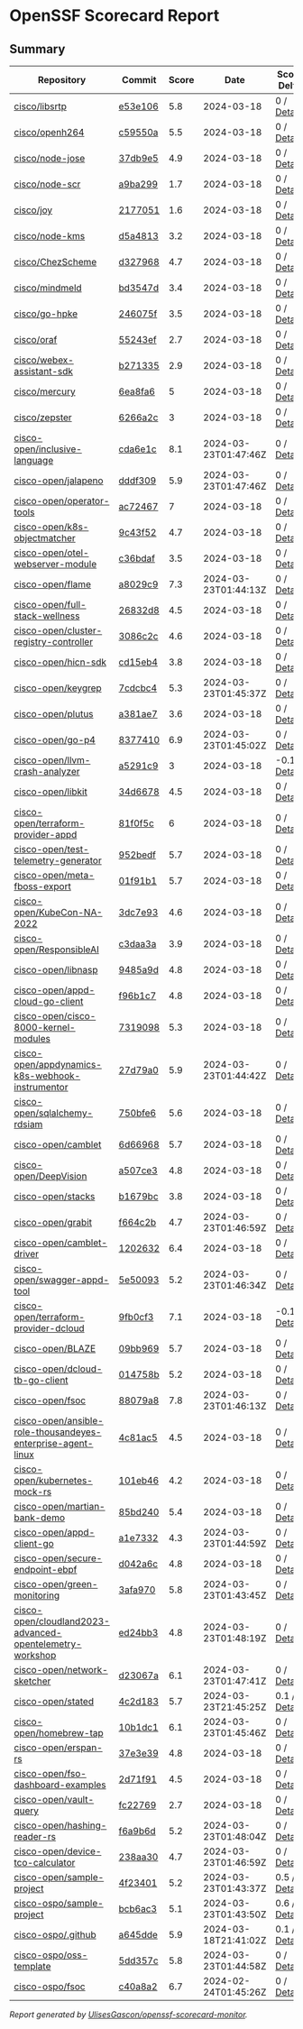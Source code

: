 # OpenSSF Scorecard Report

## Summary

| Repository | Commit | Score | Date | Score Delta | Report | StepSecurity |
| -- | -- | -- | -- | -- | -- | -- |
| [cisco/libsrtp](https://github.com/cisco/libsrtp) | [e53e106](https://github.com/cisco/libsrtp/commit/e53e106e8a6752c991c5cae20bdb3ce30bc1a775) | 5.8 | 2024-03-18 | 0 / [Details](https://kooltheba.github.io/openssf-scorecard-api-visualizer/#/projects/github.com/cisco/libsrtp/compare/e53e106e8a6752c991c5cae20bdb3ce30bc1a775/e53e106e8a6752c991c5cae20bdb3ce30bc1a775) | [View](https://kooltheba.github.io/openssf-scorecard-api-visualizer/#/projects/github.com/cisco/libsrtp/commit/e53e106e8a6752c991c5cae20bdb3ce30bc1a775) | [Fix it](https://app.stepsecurity.io/securerepo?repo=cisco/libsrtp) |
| [cisco/openh264](https://github.com/cisco/openh264) | [c59550a](https://github.com/cisco/openh264/commit/c59550a2147c255cc8e09451f6deb96de2526b6d) | 5.5 | 2024-03-18 | 0 / [Details](https://kooltheba.github.io/openssf-scorecard-api-visualizer/#/projects/github.com/cisco/openh264/compare/c59550a2147c255cc8e09451f6deb96de2526b6d/c59550a2147c255cc8e09451f6deb96de2526b6d) | [View](https://kooltheba.github.io/openssf-scorecard-api-visualizer/#/projects/github.com/cisco/openh264/commit/c59550a2147c255cc8e09451f6deb96de2526b6d) | [Fix it](https://app.stepsecurity.io/securerepo?repo=cisco/openh264) |
| [cisco/node-jose](https://github.com/cisco/node-jose) | [37db9e5](https://github.com/cisco/node-jose/commit/37db9e5371dc9a0557767a6a0190e2b0ab5cf3b6) | 4.9 | 2024-03-18 | 0 / [Details](https://kooltheba.github.io/openssf-scorecard-api-visualizer/#/projects/github.com/cisco/node-jose/compare/37db9e5371dc9a0557767a6a0190e2b0ab5cf3b6/37db9e5371dc9a0557767a6a0190e2b0ab5cf3b6) | [View](https://kooltheba.github.io/openssf-scorecard-api-visualizer/#/projects/github.com/cisco/node-jose/commit/37db9e5371dc9a0557767a6a0190e2b0ab5cf3b6) | [Fix it](https://app.stepsecurity.io/securerepo?repo=cisco/node-jose) |
| [cisco/node-scr](https://github.com/cisco/node-scr) | [a9ba299](https://github.com/cisco/node-scr/commit/a9ba29969e96fc686467534979fd5df3501e1b15) | 1.7 | 2024-03-18 | 0 / [Details](https://kooltheba.github.io/openssf-scorecard-api-visualizer/#/projects/github.com/cisco/node-scr/compare/a9ba29969e96fc686467534979fd5df3501e1b15/a9ba29969e96fc686467534979fd5df3501e1b15) | [View](https://kooltheba.github.io/openssf-scorecard-api-visualizer/#/projects/github.com/cisco/node-scr/commit/a9ba29969e96fc686467534979fd5df3501e1b15) | [Fix it](https://app.stepsecurity.io/securerepo?repo=cisco/node-scr) |
| [cisco/joy](https://github.com/cisco/joy) | [2177051](https://github.com/cisco/joy/commit/21770513e27ad10cde7c1ab7c1e6f024c8668119) | 1.6 | 2024-03-18 | 0 / [Details](https://kooltheba.github.io/openssf-scorecard-api-visualizer/#/projects/github.com/cisco/joy/compare/21770513e27ad10cde7c1ab7c1e6f024c8668119/21770513e27ad10cde7c1ab7c1e6f024c8668119) | [View](https://kooltheba.github.io/openssf-scorecard-api-visualizer/#/projects/github.com/cisco/joy/commit/21770513e27ad10cde7c1ab7c1e6f024c8668119) | [Fix it](https://app.stepsecurity.io/securerepo?repo=cisco/joy) |
| [cisco/node-kms](https://github.com/cisco/node-kms) | [d5a4813](https://github.com/cisco/node-kms/commit/d5a4813525fb2c4ccd8e1c4e694abd01853d0fdd) | 3.2 | 2024-03-18 | 0 / [Details](https://kooltheba.github.io/openssf-scorecard-api-visualizer/#/projects/github.com/cisco/node-kms/compare/d5a4813525fb2c4ccd8e1c4e694abd01853d0fdd/d5a4813525fb2c4ccd8e1c4e694abd01853d0fdd) | [View](https://kooltheba.github.io/openssf-scorecard-api-visualizer/#/projects/github.com/cisco/node-kms/commit/d5a4813525fb2c4ccd8e1c4e694abd01853d0fdd) | [Fix it](https://app.stepsecurity.io/securerepo?repo=cisco/node-kms) |
| [cisco/ChezScheme](https://github.com/cisco/ChezScheme) | [d327968](https://github.com/cisco/ChezScheme/commit/d327968f37cdf669d15a9ad6d356bbf92c502bb9) | 4.7 | 2024-03-18 | 0 / [Details](https://kooltheba.github.io/openssf-scorecard-api-visualizer/#/projects/github.com/cisco/ChezScheme/compare/ee20bd2278cc475019297003162208df6634d323/d327968f37cdf669d15a9ad6d356bbf92c502bb9) | [View](https://kooltheba.github.io/openssf-scorecard-api-visualizer/#/projects/github.com/cisco/ChezScheme/commit/d327968f37cdf669d15a9ad6d356bbf92c502bb9) | [Fix it](https://app.stepsecurity.io/securerepo?repo=cisco/ChezScheme) |
| [cisco/mindmeld](https://github.com/cisco/mindmeld) | [bd3547d](https://github.com/cisco/mindmeld/commit/bd3547d5c1bd092dbd4a64a90528dfc2e2b3844a) | 3.4 | 2024-03-18 | 0 / [Details](https://kooltheba.github.io/openssf-scorecard-api-visualizer/#/projects/github.com/cisco/mindmeld/compare/bd3547d5c1bd092dbd4a64a90528dfc2e2b3844a/bd3547d5c1bd092dbd4a64a90528dfc2e2b3844a) | [View](https://kooltheba.github.io/openssf-scorecard-api-visualizer/#/projects/github.com/cisco/mindmeld/commit/bd3547d5c1bd092dbd4a64a90528dfc2e2b3844a) | [Fix it](https://app.stepsecurity.io/securerepo?repo=cisco/mindmeld) |
| [cisco/go-hpke](https://github.com/cisco/go-hpke) | [246075f](https://github.com/cisco/go-hpke/commit/246075f836094272b605d1ecd630cb63b6ba5596) | 3.5 | 2024-03-18 | 0 / [Details](https://kooltheba.github.io/openssf-scorecard-api-visualizer/#/projects/github.com/cisco/go-hpke/compare/246075f836094272b605d1ecd630cb63b6ba5596/246075f836094272b605d1ecd630cb63b6ba5596) | [View](https://kooltheba.github.io/openssf-scorecard-api-visualizer/#/projects/github.com/cisco/go-hpke/commit/246075f836094272b605d1ecd630cb63b6ba5596) | [Fix it](https://app.stepsecurity.io/securerepo?repo=cisco/go-hpke) |
| [cisco/oraf](https://github.com/cisco/oraf) | [55243ef](https://github.com/cisco/oraf/commit/55243ef78d87c5c9b010be37e8e01eef6a68953a) | 2.7 | 2024-03-18 | 0 / [Details](https://kooltheba.github.io/openssf-scorecard-api-visualizer/#/projects/github.com/cisco/oraf/compare/55243ef78d87c5c9b010be37e8e01eef6a68953a/55243ef78d87c5c9b010be37e8e01eef6a68953a) | [View](https://kooltheba.github.io/openssf-scorecard-api-visualizer/#/projects/github.com/cisco/oraf/commit/55243ef78d87c5c9b010be37e8e01eef6a68953a) | [Fix it](https://app.stepsecurity.io/securerepo?repo=cisco/oraf) |
| [cisco/webex-assistant-sdk](https://github.com/cisco/webex-assistant-sdk) | [b271335](https://github.com/cisco/webex-assistant-sdk/commit/b271335e3dab9802281306e8eda5782b6d27a762) | 2.9 | 2024-03-18 | 0 / [Details](https://kooltheba.github.io/openssf-scorecard-api-visualizer/#/projects/github.com/cisco/webex-assistant-sdk/compare/b271335e3dab9802281306e8eda5782b6d27a762/b271335e3dab9802281306e8eda5782b6d27a762) | [View](https://kooltheba.github.io/openssf-scorecard-api-visualizer/#/projects/github.com/cisco/webex-assistant-sdk/commit/b271335e3dab9802281306e8eda5782b6d27a762) | [Fix it](https://app.stepsecurity.io/securerepo?repo=cisco/webex-assistant-sdk) |
| [cisco/mercury](https://github.com/cisco/mercury) | [6ea8fa6](https://github.com/cisco/mercury/commit/6ea8fa6eb3bc779911970cb0bcfad5fbce958797) | 5 | 2024-03-18 | 0 / [Details](https://kooltheba.github.io/openssf-scorecard-api-visualizer/#/projects/github.com/cisco/mercury/compare/6ea8fa6eb3bc779911970cb0bcfad5fbce958797/6ea8fa6eb3bc779911970cb0bcfad5fbce958797) | [View](https://kooltheba.github.io/openssf-scorecard-api-visualizer/#/projects/github.com/cisco/mercury/commit/6ea8fa6eb3bc779911970cb0bcfad5fbce958797) | [Fix it](https://app.stepsecurity.io/securerepo?repo=cisco/mercury) |
| [cisco/zepster](https://github.com/cisco/zepster) | [6266a2c](https://github.com/cisco/zepster/commit/6266a2c91edbcccfc877d4b93e2ac94833d6f377) | 3 | 2024-03-18 | 0 / [Details](https://kooltheba.github.io/openssf-scorecard-api-visualizer/#/projects/github.com/cisco/zepster/compare/6266a2c91edbcccfc877d4b93e2ac94833d6f377/6266a2c91edbcccfc877d4b93e2ac94833d6f377) | [View](https://kooltheba.github.io/openssf-scorecard-api-visualizer/#/projects/github.com/cisco/zepster/commit/6266a2c91edbcccfc877d4b93e2ac94833d6f377) | [Fix it](https://app.stepsecurity.io/securerepo?repo=cisco/zepster) |
| [cisco-open/inclusive-language](https://github.com/cisco-open/inclusive-language) | [cda6e1c](https://github.com/cisco-open/inclusive-language/commit/cda6e1c88753e9c07a9955ac4da71213c0d16bb0) | 8.1 | 2024-03-23T01:47:46Z | 0 / [Details](https://kooltheba.github.io/openssf-scorecard-api-visualizer/#/projects/github.com/cisco-open/inclusive-language/compare/cda6e1c88753e9c07a9955ac4da71213c0d16bb0/cda6e1c88753e9c07a9955ac4da71213c0d16bb0) | [View](https://kooltheba.github.io/openssf-scorecard-api-visualizer/#/projects/github.com/cisco-open/inclusive-language/commit/cda6e1c88753e9c07a9955ac4da71213c0d16bb0) | [Fix it](https://app.stepsecurity.io/securerepo?repo=cisco-open/inclusive-language) |
| [cisco-open/jalapeno](https://github.com/cisco-open/jalapeno) | [dddf309](https://github.com/cisco-open/jalapeno/commit/dddf309bfde13e11318cf43084b052cb94870ea2) | 5.9 | 2024-03-23T01:47:46Z | 0 / [Details](https://kooltheba.github.io/openssf-scorecard-api-visualizer/#/projects/github.com/cisco-open/jalapeno/compare/dddf309bfde13e11318cf43084b052cb94870ea2/dddf309bfde13e11318cf43084b052cb94870ea2) | [View](https://kooltheba.github.io/openssf-scorecard-api-visualizer/#/projects/github.com/cisco-open/jalapeno/commit/dddf309bfde13e11318cf43084b052cb94870ea2) | [Fix it](https://app.stepsecurity.io/securerepo?repo=cisco-open/jalapeno) |
| [cisco-open/operator-tools](https://github.com/cisco-open/operator-tools) | [ac72467](https://github.com/cisco-open/operator-tools/commit/ac72467dbc7aaee83a3584063e192751dbeafed1) | 7 | 2024-03-18 | 0 / [Details](https://kooltheba.github.io/openssf-scorecard-api-visualizer/#/projects/github.com/cisco-open/operator-tools/compare/ac72467dbc7aaee83a3584063e192751dbeafed1/ac72467dbc7aaee83a3584063e192751dbeafed1) | [View](https://kooltheba.github.io/openssf-scorecard-api-visualizer/#/projects/github.com/cisco-open/operator-tools/commit/ac72467dbc7aaee83a3584063e192751dbeafed1) | [Fix it](https://app.stepsecurity.io/securerepo?repo=cisco-open/operator-tools) |
| [cisco-open/k8s-objectmatcher](https://github.com/cisco-open/k8s-objectmatcher) | [9c43f52](https://github.com/cisco-open/k8s-objectmatcher/commit/9c43f52c047bddc1ef4d97f300bbb8b9dd8f5a28) | 4.7 | 2024-03-18 | 0 / [Details](https://kooltheba.github.io/openssf-scorecard-api-visualizer/#/projects/github.com/cisco-open/k8s-objectmatcher/compare/9c43f52c047bddc1ef4d97f300bbb8b9dd8f5a28/9c43f52c047bddc1ef4d97f300bbb8b9dd8f5a28) | [View](https://kooltheba.github.io/openssf-scorecard-api-visualizer/#/projects/github.com/cisco-open/k8s-objectmatcher/commit/9c43f52c047bddc1ef4d97f300bbb8b9dd8f5a28) | [Fix it](https://app.stepsecurity.io/securerepo?repo=cisco-open/k8s-objectmatcher) |
| [cisco-open/otel-webserver-module](https://github.com/cisco-open/otel-webserver-module) | [c36bdaf](https://github.com/cisco-open/otel-webserver-module/commit/c36bdaf63c5caeaa94b8bc121fe98e8b1db20dfc) | 3.5 | 2024-03-18 | 0 / [Details](https://kooltheba.github.io/openssf-scorecard-api-visualizer/#/projects/github.com/cisco-open/otel-webserver-module/compare/c36bdaf63c5caeaa94b8bc121fe98e8b1db20dfc/c36bdaf63c5caeaa94b8bc121fe98e8b1db20dfc) | [View](https://kooltheba.github.io/openssf-scorecard-api-visualizer/#/projects/github.com/cisco-open/otel-webserver-module/commit/c36bdaf63c5caeaa94b8bc121fe98e8b1db20dfc) | [Fix it](https://app.stepsecurity.io/securerepo?repo=cisco-open/otel-webserver-module) |
| [cisco-open/flame](https://github.com/cisco-open/flame) | [a8029c9](https://github.com/cisco-open/flame/commit/a8029c9a8188e3672ec1a1b4387114068e50c218) | 7.3 | 2024-03-23T01:44:13Z | 0 / [Details](https://kooltheba.github.io/openssf-scorecard-api-visualizer/#/projects/github.com/cisco-open/flame/compare/1f0f318325582176a77eab98eb479e16453e2c28/a8029c9a8188e3672ec1a1b4387114068e50c218) | [View](https://kooltheba.github.io/openssf-scorecard-api-visualizer/#/projects/github.com/cisco-open/flame/commit/a8029c9a8188e3672ec1a1b4387114068e50c218) | [Fix it](https://app.stepsecurity.io/securerepo?repo=cisco-open/flame) |
| [cisco-open/full-stack-wellness](https://github.com/cisco-open/full-stack-wellness) | [26832d8](https://github.com/cisco-open/full-stack-wellness/commit/26832d8e1b2de98ee83ca95522b1a672b7ef6bed) | 4.5 | 2024-03-18 | 0 / [Details](https://kooltheba.github.io/openssf-scorecard-api-visualizer/#/projects/github.com/cisco-open/full-stack-wellness/compare/26832d8e1b2de98ee83ca95522b1a672b7ef6bed/26832d8e1b2de98ee83ca95522b1a672b7ef6bed) | [View](https://kooltheba.github.io/openssf-scorecard-api-visualizer/#/projects/github.com/cisco-open/full-stack-wellness/commit/26832d8e1b2de98ee83ca95522b1a672b7ef6bed) | [Fix it](https://app.stepsecurity.io/securerepo?repo=cisco-open/full-stack-wellness) |
| [cisco-open/cluster-registry-controller](https://github.com/cisco-open/cluster-registry-controller) | [3086c2c](https://github.com/cisco-open/cluster-registry-controller/commit/3086c2cb8cd559891bc19d746b2f1f89721a77ed) | 4.6 | 2024-03-18 | 0 / [Details](https://kooltheba.github.io/openssf-scorecard-api-visualizer/#/projects/github.com/cisco-open/cluster-registry-controller/compare/3086c2cb8cd559891bc19d746b2f1f89721a77ed/3086c2cb8cd559891bc19d746b2f1f89721a77ed) | [View](https://kooltheba.github.io/openssf-scorecard-api-visualizer/#/projects/github.com/cisco-open/cluster-registry-controller/commit/3086c2cb8cd559891bc19d746b2f1f89721a77ed) | [Fix it](https://app.stepsecurity.io/securerepo?repo=cisco-open/cluster-registry-controller) |
| [cisco-open/hicn-sdk](https://github.com/cisco-open/hicn-sdk) | [cd15eb4](https://github.com/cisco-open/hicn-sdk/commit/cd15eb4a0cd2b7b20f9bdd3da485d64d2cd5655c) | 3.8 | 2024-03-18 | 0 / [Details](https://kooltheba.github.io/openssf-scorecard-api-visualizer/#/projects/github.com/cisco-open/hicn-sdk/compare/cd15eb4a0cd2b7b20f9bdd3da485d64d2cd5655c/cd15eb4a0cd2b7b20f9bdd3da485d64d2cd5655c) | [View](https://kooltheba.github.io/openssf-scorecard-api-visualizer/#/projects/github.com/cisco-open/hicn-sdk/commit/cd15eb4a0cd2b7b20f9bdd3da485d64d2cd5655c) | [Fix it](https://app.stepsecurity.io/securerepo?repo=cisco-open/hicn-sdk) |
| [cisco-open/keygrep](https://github.com/cisco-open/keygrep) | [7cdcbc4](https://github.com/cisco-open/keygrep/commit/7cdcbc4ad7ddb75f85c695cf62013b1bd0526b9e) | 5.3 | 2024-03-23T01:45:37Z | 0 / [Details](https://kooltheba.github.io/openssf-scorecard-api-visualizer/#/projects/github.com/cisco-open/keygrep/compare/7cdcbc4ad7ddb75f85c695cf62013b1bd0526b9e/7cdcbc4ad7ddb75f85c695cf62013b1bd0526b9e) | [View](https://kooltheba.github.io/openssf-scorecard-api-visualizer/#/projects/github.com/cisco-open/keygrep/commit/7cdcbc4ad7ddb75f85c695cf62013b1bd0526b9e) | [Fix it](https://app.stepsecurity.io/securerepo?repo=cisco-open/keygrep) |
| [cisco-open/plutus](https://github.com/cisco-open/plutus) | [a381ae7](https://github.com/cisco-open/plutus/commit/a381ae751b5afd5fe3c0bcb0367862483a1bd9a2) | 3.6 | 2024-03-18 | 0 / [Details](https://kooltheba.github.io/openssf-scorecard-api-visualizer/#/projects/github.com/cisco-open/plutus/compare/a381ae751b5afd5fe3c0bcb0367862483a1bd9a2/a381ae751b5afd5fe3c0bcb0367862483a1bd9a2) | [View](https://kooltheba.github.io/openssf-scorecard-api-visualizer/#/projects/github.com/cisco-open/plutus/commit/a381ae751b5afd5fe3c0bcb0367862483a1bd9a2) | [Fix it](https://app.stepsecurity.io/securerepo?repo=cisco-open/plutus) |
| [cisco-open/go-p4](https://github.com/cisco-open/go-p4) | [8377410](https://github.com/cisco-open/go-p4/commit/837741080a324060589b1c2d9cef45c0e06d8d00) | 6.9 | 2024-03-23T01:45:02Z | 0 / [Details](https://kooltheba.github.io/openssf-scorecard-api-visualizer/#/projects/github.com/cisco-open/go-p4/compare/837741080a324060589b1c2d9cef45c0e06d8d00/837741080a324060589b1c2d9cef45c0e06d8d00) | [View](https://kooltheba.github.io/openssf-scorecard-api-visualizer/#/projects/github.com/cisco-open/go-p4/commit/837741080a324060589b1c2d9cef45c0e06d8d00) | [Fix it](https://app.stepsecurity.io/securerepo?repo=cisco-open/go-p4) |
| [cisco-open/llvm-crash-analyzer](https://github.com/cisco-open/llvm-crash-analyzer) | [a5291c9](https://github.com/cisco-open/llvm-crash-analyzer/commit/a5291c970b48260eb97e9e4120151b70dde9d83b) | 3 | 2024-03-18 | -0.1 / [Details](https://kooltheba.github.io/openssf-scorecard-api-visualizer/#/projects/github.com/cisco-open/llvm-crash-analyzer/compare/a5291c970b48260eb97e9e4120151b70dde9d83b/a5291c970b48260eb97e9e4120151b70dde9d83b) | [View](https://kooltheba.github.io/openssf-scorecard-api-visualizer/#/projects/github.com/cisco-open/llvm-crash-analyzer/commit/a5291c970b48260eb97e9e4120151b70dde9d83b) | [Fix it](https://app.stepsecurity.io/securerepo?repo=cisco-open/llvm-crash-analyzer) |
| [cisco-open/libkit](https://github.com/cisco-open/libkit) | [34d6678](https://github.com/cisco-open/libkit/commit/34d6678a5b2de7a803b8bfa83740465ab91563ec) | 4.5 | 2024-03-18 | 0 / [Details](https://kooltheba.github.io/openssf-scorecard-api-visualizer/#/projects/github.com/cisco-open/libkit/compare/34d6678a5b2de7a803b8bfa83740465ab91563ec/34d6678a5b2de7a803b8bfa83740465ab91563ec) | [View](https://kooltheba.github.io/openssf-scorecard-api-visualizer/#/projects/github.com/cisco-open/libkit/commit/34d6678a5b2de7a803b8bfa83740465ab91563ec) | [Fix it](https://app.stepsecurity.io/securerepo?repo=cisco-open/libkit) |
| [cisco-open/terraform-provider-appd](https://github.com/cisco-open/terraform-provider-appd) | [81f0f5c](https://github.com/cisco-open/terraform-provider-appd/commit/81f0f5ce15a6c289157e7e7657cb2dd987103bb8) | 6 | 2024-03-18 | 0 / [Details](https://kooltheba.github.io/openssf-scorecard-api-visualizer/#/projects/github.com/cisco-open/terraform-provider-appd/compare/81f0f5ce15a6c289157e7e7657cb2dd987103bb8/81f0f5ce15a6c289157e7e7657cb2dd987103bb8) | [View](https://kooltheba.github.io/openssf-scorecard-api-visualizer/#/projects/github.com/cisco-open/terraform-provider-appd/commit/81f0f5ce15a6c289157e7e7657cb2dd987103bb8) | [Fix it](https://app.stepsecurity.io/securerepo?repo=cisco-open/terraform-provider-appd) |
| [cisco-open/test-telemetry-generator](https://github.com/cisco-open/test-telemetry-generator) | [952bedf](https://github.com/cisco-open/test-telemetry-generator/commit/952bedf503a27c551f98a1b21c7aafaaa8d6ffb1) | 5.7 | 2024-03-18 | 0 / [Details](https://kooltheba.github.io/openssf-scorecard-api-visualizer/#/projects/github.com/cisco-open/test-telemetry-generator/compare/952bedf503a27c551f98a1b21c7aafaaa8d6ffb1/952bedf503a27c551f98a1b21c7aafaaa8d6ffb1) | [View](https://kooltheba.github.io/openssf-scorecard-api-visualizer/#/projects/github.com/cisco-open/test-telemetry-generator/commit/952bedf503a27c551f98a1b21c7aafaaa8d6ffb1) | [Fix it](https://app.stepsecurity.io/securerepo?repo=cisco-open/test-telemetry-generator) |
| [cisco-open/meta-fboss-export](https://github.com/cisco-open/meta-fboss-export) | [01f91b1](https://github.com/cisco-open/meta-fboss-export/commit/01f91b13a2a3e4a0daea120c25920f862754adac) | 5.7 | 2024-03-18 | 0 / [Details](https://kooltheba.github.io/openssf-scorecard-api-visualizer/#/projects/github.com/cisco-open/meta-fboss-export/compare/01f91b13a2a3e4a0daea120c25920f862754adac/01f91b13a2a3e4a0daea120c25920f862754adac) | [View](https://kooltheba.github.io/openssf-scorecard-api-visualizer/#/projects/github.com/cisco-open/meta-fboss-export/commit/01f91b13a2a3e4a0daea120c25920f862754adac) | [Fix it](https://app.stepsecurity.io/securerepo?repo=cisco-open/meta-fboss-export) |
| [cisco-open/KubeCon-NA-2022](https://github.com/cisco-open/KubeCon-NA-2022) | [3dc7e93](https://github.com/cisco-open/KubeCon-NA-2022/commit/3dc7e93b7a699dee23fc232e668232d28c25e89a) | 4.6 | 2024-03-18 | 0 / [Details](https://kooltheba.github.io/openssf-scorecard-api-visualizer/#/projects/github.com/cisco-open/KubeCon-NA-2022/compare/3dc7e93b7a699dee23fc232e668232d28c25e89a/3dc7e93b7a699dee23fc232e668232d28c25e89a) | [View](https://kooltheba.github.io/openssf-scorecard-api-visualizer/#/projects/github.com/cisco-open/KubeCon-NA-2022/commit/3dc7e93b7a699dee23fc232e668232d28c25e89a) | [Fix it](https://app.stepsecurity.io/securerepo?repo=cisco-open/KubeCon-NA-2022) |
| [cisco-open/ResponsibleAI](https://github.com/cisco-open/ResponsibleAI) | [c3daa3a](https://github.com/cisco-open/ResponsibleAI/commit/c3daa3a598dd224c6fdc88b6145e6f95a1bfefbb) | 3.9 | 2024-03-18 | 0 / [Details](https://kooltheba.github.io/openssf-scorecard-api-visualizer/#/projects/github.com/cisco-open/ResponsibleAI/compare/c3daa3a598dd224c6fdc88b6145e6f95a1bfefbb/c3daa3a598dd224c6fdc88b6145e6f95a1bfefbb) | [View](https://kooltheba.github.io/openssf-scorecard-api-visualizer/#/projects/github.com/cisco-open/ResponsibleAI/commit/c3daa3a598dd224c6fdc88b6145e6f95a1bfefbb) | [Fix it](https://app.stepsecurity.io/securerepo?repo=cisco-open/ResponsibleAI) |
| [cisco-open/libnasp](https://github.com/cisco-open/libnasp) | [9485a9d](https://github.com/cisco-open/libnasp/commit/9485a9d5fdf84045a942b1f9cf70d76b7373c803) | 4.8 | 2024-03-18 | 0 / [Details](https://kooltheba.github.io/openssf-scorecard-api-visualizer/#/projects/github.com/cisco-open/libnasp/compare/b9161862d00772cd15a7559eaca1f04cf442da6f/9485a9d5fdf84045a942b1f9cf70d76b7373c803) | [View](https://kooltheba.github.io/openssf-scorecard-api-visualizer/#/projects/github.com/cisco-open/libnasp/commit/9485a9d5fdf84045a942b1f9cf70d76b7373c803) | [Fix it](https://app.stepsecurity.io/securerepo?repo=cisco-open/libnasp) |
| [cisco-open/appd-cloud-go-client](https://github.com/cisco-open/appd-cloud-go-client) | [f96b1c7](https://github.com/cisco-open/appd-cloud-go-client/commit/f96b1c788dc76110e3c46a84e0190c781298ae65) | 4.8 | 2024-03-18 | 0 / [Details](https://kooltheba.github.io/openssf-scorecard-api-visualizer/#/projects/github.com/cisco-open/appd-cloud-go-client/compare/f96b1c788dc76110e3c46a84e0190c781298ae65/f96b1c788dc76110e3c46a84e0190c781298ae65) | [View](https://kooltheba.github.io/openssf-scorecard-api-visualizer/#/projects/github.com/cisco-open/appd-cloud-go-client/commit/f96b1c788dc76110e3c46a84e0190c781298ae65) | [Fix it](https://app.stepsecurity.io/securerepo?repo=cisco-open/appd-cloud-go-client) |
| [cisco-open/cisco-8000-kernel-modules](https://github.com/cisco-open/cisco-8000-kernel-modules) | [7319098](https://github.com/cisco-open/cisco-8000-kernel-modules/commit/731909818130375cae729987a9ae44dfa13bfdcb) | 5.3 | 2024-03-18 | 0 / [Details](https://kooltheba.github.io/openssf-scorecard-api-visualizer/#/projects/github.com/cisco-open/cisco-8000-kernel-modules/compare/731909818130375cae729987a9ae44dfa13bfdcb/731909818130375cae729987a9ae44dfa13bfdcb) | [View](https://kooltheba.github.io/openssf-scorecard-api-visualizer/#/projects/github.com/cisco-open/cisco-8000-kernel-modules/commit/731909818130375cae729987a9ae44dfa13bfdcb) | [Fix it](https://app.stepsecurity.io/securerepo?repo=cisco-open/cisco-8000-kernel-modules) |
| [cisco-open/appdynamics-k8s-webhook-instrumentor](https://github.com/cisco-open/appdynamics-k8s-webhook-instrumentor) | [27d79a0](https://github.com/cisco-open/appdynamics-k8s-webhook-instrumentor/commit/27d79a0355ad15e4c6166e8763d91a96ac8aa4af) | 5.9 | 2024-03-23T01:44:42Z | 0 / [Details](https://kooltheba.github.io/openssf-scorecard-api-visualizer/#/projects/github.com/cisco-open/appdynamics-k8s-webhook-instrumentor/compare/27d79a0355ad15e4c6166e8763d91a96ac8aa4af/27d79a0355ad15e4c6166e8763d91a96ac8aa4af) | [View](https://kooltheba.github.io/openssf-scorecard-api-visualizer/#/projects/github.com/cisco-open/appdynamics-k8s-webhook-instrumentor/commit/27d79a0355ad15e4c6166e8763d91a96ac8aa4af) | [Fix it](https://app.stepsecurity.io/securerepo?repo=cisco-open/appdynamics-k8s-webhook-instrumentor) |
| [cisco-open/sqlalchemy-rdsiam](https://github.com/cisco-open/sqlalchemy-rdsiam) | [750bfe6](https://github.com/cisco-open/sqlalchemy-rdsiam/commit/750bfe638af739017c27527aa9d256ff80922a7b) | 5.6 | 2024-03-18 | 0 / [Details](https://kooltheba.github.io/openssf-scorecard-api-visualizer/#/projects/github.com/cisco-open/sqlalchemy-rdsiam/compare/750bfe638af739017c27527aa9d256ff80922a7b/750bfe638af739017c27527aa9d256ff80922a7b) | [View](https://kooltheba.github.io/openssf-scorecard-api-visualizer/#/projects/github.com/cisco-open/sqlalchemy-rdsiam/commit/750bfe638af739017c27527aa9d256ff80922a7b) | [Fix it](https://app.stepsecurity.io/securerepo?repo=cisco-open/sqlalchemy-rdsiam) |
| [cisco-open/camblet](https://github.com/cisco-open/camblet) | [6d66968](https://github.com/cisco-open/camblet/commit/6d66968bd00fc704b29e91ac0427dbed762e01e0) | 5.7 | 2024-03-18 | 0 / [Details](https://kooltheba.github.io/openssf-scorecard-api-visualizer/#/projects/github.com/cisco-open/camblet/compare/6d66968bd00fc704b29e91ac0427dbed762e01e0/6d66968bd00fc704b29e91ac0427dbed762e01e0) | [View](https://kooltheba.github.io/openssf-scorecard-api-visualizer/#/projects/github.com/cisco-open/camblet/commit/6d66968bd00fc704b29e91ac0427dbed762e01e0) | [Fix it](https://app.stepsecurity.io/securerepo?repo=cisco-open/camblet) |
| [cisco-open/DeepVision](https://github.com/cisco-open/DeepVision) | [a507ce3](https://github.com/cisco-open/DeepVision/commit/a507ce35c1508812fbea82c803554ec3e482a665) | 4.8 | 2024-03-18 | 0 / [Details](https://kooltheba.github.io/openssf-scorecard-api-visualizer/#/projects/github.com/cisco-open/DeepVision/compare/a507ce35c1508812fbea82c803554ec3e482a665/a507ce35c1508812fbea82c803554ec3e482a665) | [View](https://kooltheba.github.io/openssf-scorecard-api-visualizer/#/projects/github.com/cisco-open/DeepVision/commit/a507ce35c1508812fbea82c803554ec3e482a665) | [Fix it](https://app.stepsecurity.io/securerepo?repo=cisco-open/DeepVision) |
| [cisco-open/stacks](https://github.com/cisco-open/stacks) | [b1679bc](https://github.com/cisco-open/stacks/commit/b1679bc354d674d7d6e21f2f113e82cd65a78082) | 3.8 | 2024-03-18 | 0 / [Details](https://kooltheba.github.io/openssf-scorecard-api-visualizer/#/projects/github.com/cisco-open/stacks/compare/b1679bc354d674d7d6e21f2f113e82cd65a78082/b1679bc354d674d7d6e21f2f113e82cd65a78082) | [View](https://kooltheba.github.io/openssf-scorecard-api-visualizer/#/projects/github.com/cisco-open/stacks/commit/b1679bc354d674d7d6e21f2f113e82cd65a78082) | [Fix it](https://app.stepsecurity.io/securerepo?repo=cisco-open/stacks) |
| [cisco-open/grabit](https://github.com/cisco-open/grabit) | [f664c2b](https://github.com/cisco-open/grabit/commit/f664c2bced86aee50482675cbaf455330a68dc80) | 4.7 | 2024-03-23T01:46:59Z | 0 / [Details](https://kooltheba.github.io/openssf-scorecard-api-visualizer/#/projects/github.com/cisco-open/grabit/compare/f664c2bced86aee50482675cbaf455330a68dc80/f664c2bced86aee50482675cbaf455330a68dc80) | [View](https://kooltheba.github.io/openssf-scorecard-api-visualizer/#/projects/github.com/cisco-open/grabit/commit/f664c2bced86aee50482675cbaf455330a68dc80) | [Fix it](https://app.stepsecurity.io/securerepo?repo=cisco-open/grabit) |
| [cisco-open/camblet-driver](https://github.com/cisco-open/camblet-driver) | [1202632](https://github.com/cisco-open/camblet-driver/commit/1202632fff28017a062ff83abb3c6cafe0eabd75) | 6.4 | 2024-03-18 | 0 / [Details](https://kooltheba.github.io/openssf-scorecard-api-visualizer/#/projects/github.com/cisco-open/camblet-driver/compare/7e0d70099a65eaa4f35fb483b6d2ad7f16f14d2f/1202632fff28017a062ff83abb3c6cafe0eabd75) | [View](https://kooltheba.github.io/openssf-scorecard-api-visualizer/#/projects/github.com/cisco-open/camblet-driver/commit/1202632fff28017a062ff83abb3c6cafe0eabd75) | [Fix it](https://app.stepsecurity.io/securerepo?repo=cisco-open/camblet-driver) |
| [cisco-open/swagger-appd-tool](https://github.com/cisco-open/swagger-appd-tool) | [5e50093](https://github.com/cisco-open/swagger-appd-tool/commit/5e50093af54235e0245a4bc42a746a6d4a962715) | 5.2 | 2024-03-23T01:46:34Z | 0 / [Details](https://kooltheba.github.io/openssf-scorecard-api-visualizer/#/projects/github.com/cisco-open/swagger-appd-tool/compare/5e50093af54235e0245a4bc42a746a6d4a962715/5e50093af54235e0245a4bc42a746a6d4a962715) | [View](https://kooltheba.github.io/openssf-scorecard-api-visualizer/#/projects/github.com/cisco-open/swagger-appd-tool/commit/5e50093af54235e0245a4bc42a746a6d4a962715) | [Fix it](https://app.stepsecurity.io/securerepo?repo=cisco-open/swagger-appd-tool) |
| [cisco-open/terraform-provider-dcloud](https://github.com/cisco-open/terraform-provider-dcloud) | [9fb0cf3](https://github.com/cisco-open/terraform-provider-dcloud/commit/9fb0cf3ce3e2ecd0a5c1d63d280cc8c624b1d33b) | 7.1 | 2024-03-18 | -0.1 / [Details](https://kooltheba.github.io/openssf-scorecard-api-visualizer/#/projects/github.com/cisco-open/terraform-provider-dcloud/compare/9fb0cf3ce3e2ecd0a5c1d63d280cc8c624b1d33b/9fb0cf3ce3e2ecd0a5c1d63d280cc8c624b1d33b) | [View](https://kooltheba.github.io/openssf-scorecard-api-visualizer/#/projects/github.com/cisco-open/terraform-provider-dcloud/commit/9fb0cf3ce3e2ecd0a5c1d63d280cc8c624b1d33b) | [Fix it](https://app.stepsecurity.io/securerepo?repo=cisco-open/terraform-provider-dcloud) |
| [cisco-open/BLAZE](https://github.com/cisco-open/BLAZE) | [09bb969](https://github.com/cisco-open/BLAZE/commit/09bb9693a25796754be6a86a9bcb1f59892d7d62) | 5.7 | 2024-03-18 | 0 / [Details](https://kooltheba.github.io/openssf-scorecard-api-visualizer/#/projects/github.com/cisco-open/BLAZE/compare/09bb9693a25796754be6a86a9bcb1f59892d7d62/09bb9693a25796754be6a86a9bcb1f59892d7d62) | [View](https://kooltheba.github.io/openssf-scorecard-api-visualizer/#/projects/github.com/cisco-open/BLAZE/commit/09bb9693a25796754be6a86a9bcb1f59892d7d62) | [Fix it](https://app.stepsecurity.io/securerepo?repo=cisco-open/BLAZE) |
| [cisco-open/dcloud-tb-go-client](https://github.com/cisco-open/dcloud-tb-go-client) | [014758b](https://github.com/cisco-open/dcloud-tb-go-client/commit/014758b9842bcfce3f6f31d43bda7d91fbfb9ff4) | 5.2 | 2024-03-18 | 0 / [Details](https://kooltheba.github.io/openssf-scorecard-api-visualizer/#/projects/github.com/cisco-open/dcloud-tb-go-client/compare/014758b9842bcfce3f6f31d43bda7d91fbfb9ff4/014758b9842bcfce3f6f31d43bda7d91fbfb9ff4) | [View](https://kooltheba.github.io/openssf-scorecard-api-visualizer/#/projects/github.com/cisco-open/dcloud-tb-go-client/commit/014758b9842bcfce3f6f31d43bda7d91fbfb9ff4) | [Fix it](https://app.stepsecurity.io/securerepo?repo=cisco-open/dcloud-tb-go-client) |
| [cisco-open/fsoc](https://github.com/cisco-open/fsoc) | [88079a8](https://github.com/cisco-open/fsoc/commit/88079a82eef8d2af19141ad11204d7ecf0ee21df) | 7.8 | 2024-03-23T01:46:13Z | 0 / [Details](https://kooltheba.github.io/openssf-scorecard-api-visualizer/#/projects/github.com/cisco-open/fsoc/compare/14f02b91aa34e05f27bc9e77eae62e5577d2f486/88079a82eef8d2af19141ad11204d7ecf0ee21df) | [View](https://kooltheba.github.io/openssf-scorecard-api-visualizer/#/projects/github.com/cisco-open/fsoc/commit/88079a82eef8d2af19141ad11204d7ecf0ee21df) | [Fix it](https://app.stepsecurity.io/securerepo?repo=cisco-open/fsoc) |
| [cisco-open/ansible-role-thousandeyes-enterprise-agent-linux](https://github.com/cisco-open/ansible-role-thousandeyes-enterprise-agent-linux) | [4c81ac5](https://github.com/cisco-open/ansible-role-thousandeyes-enterprise-agent-linux/commit/4c81ac5b19b52c3e92fa4afbfc25779d4911e46f) | 4.5 | 2024-03-18 | 0 / [Details](https://kooltheba.github.io/openssf-scorecard-api-visualizer/#/projects/github.com/cisco-open/ansible-role-thousandeyes-enterprise-agent-linux/compare/4c81ac5b19b52c3e92fa4afbfc25779d4911e46f/4c81ac5b19b52c3e92fa4afbfc25779d4911e46f) | [View](https://kooltheba.github.io/openssf-scorecard-api-visualizer/#/projects/github.com/cisco-open/ansible-role-thousandeyes-enterprise-agent-linux/commit/4c81ac5b19b52c3e92fa4afbfc25779d4911e46f) | [Fix it](https://app.stepsecurity.io/securerepo?repo=cisco-open/ansible-role-thousandeyes-enterprise-agent-linux) |
| [cisco-open/kubernetes-mock-rs](https://github.com/cisco-open/kubernetes-mock-rs) | [101eb46](https://github.com/cisco-open/kubernetes-mock-rs/commit/101eb46611be910dad52169c4137105972dcda7f) | 4.2 | 2024-03-18 | 0 / [Details](https://kooltheba.github.io/openssf-scorecard-api-visualizer/#/projects/github.com/cisco-open/kubernetes-mock-rs/compare/101eb46611be910dad52169c4137105972dcda7f/101eb46611be910dad52169c4137105972dcda7f) | [View](https://kooltheba.github.io/openssf-scorecard-api-visualizer/#/projects/github.com/cisco-open/kubernetes-mock-rs/commit/101eb46611be910dad52169c4137105972dcda7f) | [Fix it](https://app.stepsecurity.io/securerepo?repo=cisco-open/kubernetes-mock-rs) |
| [cisco-open/martian-bank-demo](https://github.com/cisco-open/martian-bank-demo) | [85bd240](https://github.com/cisco-open/martian-bank-demo/commit/85bd2403c77e84cfda5014b2174279d7034c3f14) | 5.4 | 2024-03-18 | 0 / [Details](https://kooltheba.github.io/openssf-scorecard-api-visualizer/#/projects/github.com/cisco-open/martian-bank-demo/compare/85bd2403c77e84cfda5014b2174279d7034c3f14/85bd2403c77e84cfda5014b2174279d7034c3f14) | [View](https://kooltheba.github.io/openssf-scorecard-api-visualizer/#/projects/github.com/cisco-open/martian-bank-demo/commit/85bd2403c77e84cfda5014b2174279d7034c3f14) | [Fix it](https://app.stepsecurity.io/securerepo?repo=cisco-open/martian-bank-demo) |
| [cisco-open/appd-client-go](https://github.com/cisco-open/appd-client-go) | [a1e7332](https://github.com/cisco-open/appd-client-go/commit/a1e733276c34701ef5b8ebef20b70552744d3452) | 4.3 | 2024-03-23T01:44:59Z | 0 / [Details](https://kooltheba.github.io/openssf-scorecard-api-visualizer/#/projects/github.com/cisco-open/appd-client-go/compare/a1e733276c34701ef5b8ebef20b70552744d3452/a1e733276c34701ef5b8ebef20b70552744d3452) | [View](https://kooltheba.github.io/openssf-scorecard-api-visualizer/#/projects/github.com/cisco-open/appd-client-go/commit/a1e733276c34701ef5b8ebef20b70552744d3452) | [Fix it](https://app.stepsecurity.io/securerepo?repo=cisco-open/appd-client-go) |
| [cisco-open/secure-endpoint-ebpf](https://github.com/cisco-open/secure-endpoint-ebpf) | [d042a6c](https://github.com/cisco-open/secure-endpoint-ebpf/commit/d042a6c23dffc772fdfd031d4e787f0e0375fb1a) | 4.8 | 2024-03-18 | 0 / [Details](https://kooltheba.github.io/openssf-scorecard-api-visualizer/#/projects/github.com/cisco-open/secure-endpoint-ebpf/compare/d042a6c23dffc772fdfd031d4e787f0e0375fb1a/d042a6c23dffc772fdfd031d4e787f0e0375fb1a) | [View](https://kooltheba.github.io/openssf-scorecard-api-visualizer/#/projects/github.com/cisco-open/secure-endpoint-ebpf/commit/d042a6c23dffc772fdfd031d4e787f0e0375fb1a) | [Fix it](https://app.stepsecurity.io/securerepo?repo=cisco-open/secure-endpoint-ebpf) |
| [cisco-open/green-monitoring](https://github.com/cisco-open/green-monitoring) | [3afa970](https://github.com/cisco-open/green-monitoring/commit/3afa97031c3ab19f5306a721b405043ce2e360b8) | 5.8 | 2024-03-23T01:43:45Z | 0 / [Details](https://kooltheba.github.io/openssf-scorecard-api-visualizer/#/projects/github.com/cisco-open/green-monitoring/compare/3afa97031c3ab19f5306a721b405043ce2e360b8/3afa97031c3ab19f5306a721b405043ce2e360b8) | [View](https://kooltheba.github.io/openssf-scorecard-api-visualizer/#/projects/github.com/cisco-open/green-monitoring/commit/3afa97031c3ab19f5306a721b405043ce2e360b8) | [Fix it](https://app.stepsecurity.io/securerepo?repo=cisco-open/green-monitoring) |
| [cisco-open/cloudland2023-advanced-opentelemetry-workshop](https://github.com/cisco-open/cloudland2023-advanced-opentelemetry-workshop) | [ed24bb3](https://github.com/cisco-open/cloudland2023-advanced-opentelemetry-workshop/commit/ed24bb37e2b2220f4099bdf82e27e7dddebb5663) | 4.8 | 2024-03-23T01:48:19Z | 0 / [Details](https://kooltheba.github.io/openssf-scorecard-api-visualizer/#/projects/github.com/cisco-open/cloudland2023-advanced-opentelemetry-workshop/compare/ed24bb37e2b2220f4099bdf82e27e7dddebb5663/ed24bb37e2b2220f4099bdf82e27e7dddebb5663) | [View](https://kooltheba.github.io/openssf-scorecard-api-visualizer/#/projects/github.com/cisco-open/cloudland2023-advanced-opentelemetry-workshop/commit/ed24bb37e2b2220f4099bdf82e27e7dddebb5663) | [Fix it](https://app.stepsecurity.io/securerepo?repo=cisco-open/cloudland2023-advanced-opentelemetry-workshop) |
| [cisco-open/network-sketcher](https://github.com/cisco-open/network-sketcher) | [d23067a](https://github.com/cisco-open/network-sketcher/commit/d23067aa6b71ca7dc708b6b01aba34b40d110eb2) | 6.1 | 2024-03-23T01:47:41Z | 0 / [Details](https://kooltheba.github.io/openssf-scorecard-api-visualizer/#/projects/github.com/cisco-open/network-sketcher/compare/d23067aa6b71ca7dc708b6b01aba34b40d110eb2/d23067aa6b71ca7dc708b6b01aba34b40d110eb2) | [View](https://kooltheba.github.io/openssf-scorecard-api-visualizer/#/projects/github.com/cisco-open/network-sketcher/commit/d23067aa6b71ca7dc708b6b01aba34b40d110eb2) | [Fix it](https://app.stepsecurity.io/securerepo?repo=cisco-open/network-sketcher) |
| [cisco-open/stated](https://github.com/cisco-open/stated) | [4c2d183](https://github.com/cisco-open/stated/commit/4c2d183fce4c49c7ad4bd9964ac045c11e082ab7) | 5.7 | 2024-03-23T21:45:25Z | 0.1 / [Details](https://kooltheba.github.io/openssf-scorecard-api-visualizer/#/projects/github.com/cisco-open/stated/compare/01275b2bc7703901ac3ed08907c195f40df4dcb9/4c2d183fce4c49c7ad4bd9964ac045c11e082ab7) | [View](https://kooltheba.github.io/openssf-scorecard-api-visualizer/#/projects/github.com/cisco-open/stated/commit/4c2d183fce4c49c7ad4bd9964ac045c11e082ab7) | [Fix it](https://app.stepsecurity.io/securerepo?repo=cisco-open/stated) |
| [cisco-open/homebrew-tap](https://github.com/cisco-open/homebrew-tap) | [10b1dc1](https://github.com/cisco-open/homebrew-tap/commit/10b1dc1324c117322b3d86edac8842b86772ab59) | 6.1 | 2024-03-23T01:45:46Z | 0 / [Details](https://kooltheba.github.io/openssf-scorecard-api-visualizer/#/projects/github.com/cisco-open/homebrew-tap/compare/eb967e9a15095af7e0f82dc97e9724e6c4bac17c/10b1dc1324c117322b3d86edac8842b86772ab59) | [View](https://kooltheba.github.io/openssf-scorecard-api-visualizer/#/projects/github.com/cisco-open/homebrew-tap/commit/10b1dc1324c117322b3d86edac8842b86772ab59) | [Fix it](https://app.stepsecurity.io/securerepo?repo=cisco-open/homebrew-tap) |
| [cisco-open/erspan-rs](https://github.com/cisco-open/erspan-rs) | [37e3e39](https://github.com/cisco-open/erspan-rs/commit/37e3e3938589a99c6e7dbe0b6de0384a781b19b1) | 4.8 | 2024-03-18 | 0 / [Details](https://kooltheba.github.io/openssf-scorecard-api-visualizer/#/projects/github.com/cisco-open/erspan-rs/compare/37e3e3938589a99c6e7dbe0b6de0384a781b19b1/37e3e3938589a99c6e7dbe0b6de0384a781b19b1) | [View](https://kooltheba.github.io/openssf-scorecard-api-visualizer/#/projects/github.com/cisco-open/erspan-rs/commit/37e3e3938589a99c6e7dbe0b6de0384a781b19b1) | [Fix it](https://app.stepsecurity.io/securerepo?repo=cisco-open/erspan-rs) |
| [cisco-open/fso-dashboard-examples](https://github.com/cisco-open/fso-dashboard-examples) | [2d71f91](https://github.com/cisco-open/fso-dashboard-examples/commit/2d71f91d747c4c4e2d109e3426475673f4b32413) | 4.5 | 2024-03-18 | 0 / [Details](https://kooltheba.github.io/openssf-scorecard-api-visualizer/#/projects/github.com/cisco-open/fso-dashboard-examples/compare/2d71f91d747c4c4e2d109e3426475673f4b32413/2d71f91d747c4c4e2d109e3426475673f4b32413) | [View](https://kooltheba.github.io/openssf-scorecard-api-visualizer/#/projects/github.com/cisco-open/fso-dashboard-examples/commit/2d71f91d747c4c4e2d109e3426475673f4b32413) | [Fix it](https://app.stepsecurity.io/securerepo?repo=cisco-open/fso-dashboard-examples) |
| [cisco-open/vault-query](https://github.com/cisco-open/vault-query) | [fc22769](https://github.com/cisco-open/vault-query/commit/fc22769275b9567190d3f3849b977bc33813fed8) | 2.7 | 2024-03-18 | 0 / [Details](https://kooltheba.github.io/openssf-scorecard-api-visualizer/#/projects/github.com/cisco-open/vault-query/compare/fc22769275b9567190d3f3849b977bc33813fed8/fc22769275b9567190d3f3849b977bc33813fed8) | [View](https://kooltheba.github.io/openssf-scorecard-api-visualizer/#/projects/github.com/cisco-open/vault-query/commit/fc22769275b9567190d3f3849b977bc33813fed8) | [Fix it](https://app.stepsecurity.io/securerepo?repo=cisco-open/vault-query) |
| [cisco-open/hashing-reader-rs](https://github.com/cisco-open/hashing-reader-rs) | [f6a9b6d](https://github.com/cisco-open/hashing-reader-rs/commit/f6a9b6dd1d75eeefed1d58bb0e9d6ec046c5afb6) | 5.2 | 2024-03-23T01:48:04Z | 0 / [Details](https://kooltheba.github.io/openssf-scorecard-api-visualizer/#/projects/github.com/cisco-open/hashing-reader-rs/compare/f6a9b6dd1d75eeefed1d58bb0e9d6ec046c5afb6/f6a9b6dd1d75eeefed1d58bb0e9d6ec046c5afb6) | [View](https://kooltheba.github.io/openssf-scorecard-api-visualizer/#/projects/github.com/cisco-open/hashing-reader-rs/commit/f6a9b6dd1d75eeefed1d58bb0e9d6ec046c5afb6) | [Fix it](https://app.stepsecurity.io/securerepo?repo=cisco-open/hashing-reader-rs) |
| [cisco-open/device-tco-calculator](https://github.com/cisco-open/device-tco-calculator) | [238aa30](https://github.com/cisco-open/device-tco-calculator/commit/238aa3082b1ff8da0634c3c6a5924d11c5724732) | 4.7 | 2024-03-23T01:46:59Z | 0 / [Details](https://kooltheba.github.io/openssf-scorecard-api-visualizer/#/projects/github.com/cisco-open/device-tco-calculator/compare/238aa3082b1ff8da0634c3c6a5924d11c5724732/238aa3082b1ff8da0634c3c6a5924d11c5724732) | [View](https://kooltheba.github.io/openssf-scorecard-api-visualizer/#/projects/github.com/cisco-open/device-tco-calculator/commit/238aa3082b1ff8da0634c3c6a5924d11c5724732) | [Fix it](https://app.stepsecurity.io/securerepo?repo=cisco-open/device-tco-calculator) |
| [cisco-open/sample-project](https://github.com/cisco-open/sample-project) | [4f23401](https://github.com/cisco-open/sample-project/commit/4f234010a00a0fc47e10401f8e5c4201bc1d7594) | 5.2 | 2024-03-23T01:43:37Z | 0.5 / [Details](https://kooltheba.github.io/openssf-scorecard-api-visualizer/#/projects/github.com/cisco-open/sample-project/compare/4f234010a00a0fc47e10401f8e5c4201bc1d7594/4f234010a00a0fc47e10401f8e5c4201bc1d7594) | [View](https://kooltheba.github.io/openssf-scorecard-api-visualizer/#/projects/github.com/cisco-open/sample-project/commit/4f234010a00a0fc47e10401f8e5c4201bc1d7594) | [Fix it](https://app.stepsecurity.io/securerepo?repo=cisco-open/sample-project) |
| [cisco-ospo/sample-project](https://github.com/cisco-ospo/sample-project) | [bcb6ac3](https://github.com/cisco-ospo/sample-project/commit/bcb6ac38ceb326021ebbb7aee0f7bff9d11fb040) | 5.1 | 2024-03-23T01:43:50Z | 0.6 / [Details](https://kooltheba.github.io/openssf-scorecard-api-visualizer/#/projects/github.com/cisco-ospo/sample-project/compare/bcb6ac38ceb326021ebbb7aee0f7bff9d11fb040/bcb6ac38ceb326021ebbb7aee0f7bff9d11fb040) | [View](https://kooltheba.github.io/openssf-scorecard-api-visualizer/#/projects/github.com/cisco-ospo/sample-project/commit/bcb6ac38ceb326021ebbb7aee0f7bff9d11fb040) | [Fix it](https://app.stepsecurity.io/securerepo?repo=cisco-ospo/sample-project) |
| [cisco-ospo/.github](https://github.com/cisco-ospo/.github) | [a645dde](https://github.com/cisco-ospo/.github/commit/a645dde125399520823aa48501515d12684c66bb) | 5.9 | 2024-03-18T21:41:02Z | 0.1 / [Details](https://kooltheba.github.io/openssf-scorecard-api-visualizer/#/projects/github.com/cisco-ospo/.github/compare/a6f7bfc3769aeda5dc969d51add52d249f96f3b1/a645dde125399520823aa48501515d12684c66bb) | [View](https://kooltheba.github.io/openssf-scorecard-api-visualizer/#/projects/github.com/cisco-ospo/.github/commit/a645dde125399520823aa48501515d12684c66bb) | [Fix it](https://app.stepsecurity.io/securerepo?repo=cisco-ospo/.github) |
| [cisco-ospo/oss-template](https://github.com/cisco-ospo/oss-template) | [5dd357c](https://github.com/cisco-ospo/oss-template/commit/5dd357c720151d795976b6846f0a17c114aa6a16) | 5.8 | 2024-03-23T01:44:58Z | 0 / [Details](https://kooltheba.github.io/openssf-scorecard-api-visualizer/#/projects/github.com/cisco-ospo/oss-template/compare/b1641502f1c8794bf9928a52489c6059e40b723d/5dd357c720151d795976b6846f0a17c114aa6a16) | [View](https://kooltheba.github.io/openssf-scorecard-api-visualizer/#/projects/github.com/cisco-ospo/oss-template/commit/5dd357c720151d795976b6846f0a17c114aa6a16) | [Fix it](https://app.stepsecurity.io/securerepo?repo=cisco-ospo/oss-template) |
| [cisco-ospo/fsoc](https://github.com/cisco-ospo/fsoc) | [c40a8a2](https://github.com/cisco-ospo/fsoc/commit/c40a8a2db11920f80a5e0fee2fb2fee68b7a2e66) | 6.7 | 2024-02-24T01:45:26Z | 0 / [Details](https://kooltheba.github.io/openssf-scorecard-api-visualizer/#/projects/github.com/cisco-ospo/fsoc/compare/c40a8a2db11920f80a5e0fee2fb2fee68b7a2e66/c40a8a2db11920f80a5e0fee2fb2fee68b7a2e66) | [View](https://kooltheba.github.io/openssf-scorecard-api-visualizer/#/projects/github.com/cisco-ospo/fsoc/commit/c40a8a2db11920f80a5e0fee2fb2fee68b7a2e66) | [Fix it](https://app.stepsecurity.io/securerepo?repo=cisco-ospo/fsoc) |

_Report generated by [UlisesGascon/openssf-scorecard-monitor](https://github.com/UlisesGascon/openssf-scorecard-monitor)._